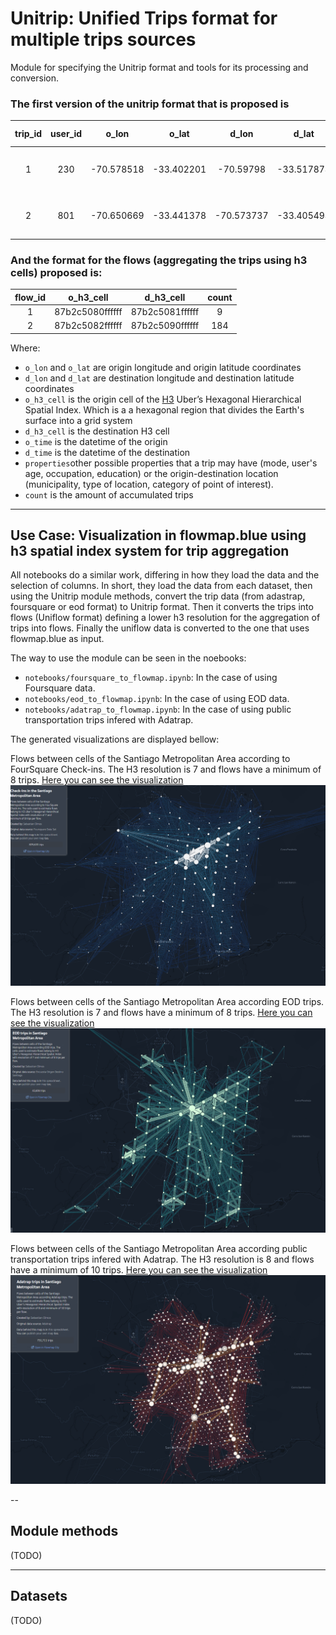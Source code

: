 # Unitrip: Unified Trips format for multiple trips sources
Module for specifying the Unitrip format and tools for its processing and conversion.

### The first version of the unitrip format that is proposed is

| trip_id | user_id | o_lon | o_lat | d_lon | d_lat | o_h3_cell | d_h3_cell | o_time | d_time | Other properties... |
|:---:|:---:|:---:|:---:|:---:|:---:|:---:|:---:|:---:|:---:|:---:|
| 1 | 230 | -70.578518 | -33.402201 | -70.59798 | -33.517874 | 8cb2c556db34dff | 8cb2c50939a2dff | Fri Apr 20 14:49:25 2012 | Fri Aug 10 15:04:41 2012 | ... |
| 2 | 801 | -70.650669 | -33.441378 | -70.573737 | -33.405494 | 8cb2c55413335ff | 8cb2c556db489ff | Mon May 07 19:11:55 2012 | Mon May 13 12:10:38 2013 | ... |

### And the format for the flows (aggregating the trips using h3 cells) proposed is:
| flow_id | o_h3_cell | d_h3_cell | count |
|:---:|:---:|:---:|:---:|
| 1 | 87b2c5080ffffff | 87b2c5081ffffff | 9 |
| 2 | 87b2c5082ffffff | 87b2c5090ffffff | 184 |

Where:
- `o_lon` and `o_lat` are origin longitude and origin latitude coordinates
- `d_lon` and `d_lat` are destination longitude and destination latitude coordinates
- `o_h3_cell` is the origin cell of the [H3](https://h3geo.org/) Uber’s Hexagonal Hierarchical Spatial Index. Which is a a hexagonal region that divides the Earth's surface into a grid system
- `d_h3_cell` is the destination  H3 cell
- `o_time` is the datetime of the origin
- `d_time` is the datetime of the destination
- `properties`other possible properties that a trip may have (mode, user's age, occupation, education) or the origin-destination location (municipality, type of location, category of point of interest).
- `count` is the amount of accumulated trips



---
## Use Case: Visualization in flowmap.blue using h3 spatial index system for trip aggregation


All notebooks do a similar work, differing in how they load the data and the selection of columns. In short, they load the data from each dataset, then using the Unitrip module methods, convert the trip data (from adastrap, foursquare or eod format) to Unitrip format. Then it converts the trips into flows (Uniflow format) defining a lower h3 resolution for the aggregation of trips into flows. Finally the uniflow data is converted to the one that uses flowmap.blue as input.

The way to use the module can be seen in the noebooks:
- `notebooks/foursquare_to_flowmap.ipynb`: In the case of using Foursquare data.
- `notebooks/eod_to_flowmap.ipynb`: In the case of using EOD data.
- `notebooks/adatrap_to_flowmap.ipynb`: In the case of using public transportation trips infered with Adatrap.

The generated visualizations are displayed bellow:

Flows between cells of the Santiago Metropolitan Area according to FourSquare Check-ins. The H3 resolution is 7 and flows have a minimum of 8 trips. [Here you can see the visualization](https://www.flowmap.blue/1zVGC9qTSprneh_D6vDat_POg-_jfy28EAm4EMpiO4nE)
![](media/santiago_foursquare_flowmap.png)

Flows between cells of the Santiago Metropolitan Area according EOD trips. The H3 resolution is 7 and flows have a minimum of 8 trips. [Here you can see the visualization](https://www.flowmap.blue/1oTll7OJe8yTegiUeLZgQ-lZR6fTmrEIu5OF52C_1IKk)
![](media/santiago_eod_flowmap.png)

Flows between cells of the Santiago Metropolitan Area according public transportation trips infered with Adatrap. The H3 resolution is 8 and flows have a minimum of 10 trips. [Here you can see the visualization](https://www.flowmap.blue/1FYctUexmJY863rKdKh1EIXdcGeKrpJKMmLGbO8Mo9Ho)
![](media/santiago_adatrap_flowmap.png)


-- 
## Module methods
(TODO)

---
## Datasets
(TODO)
